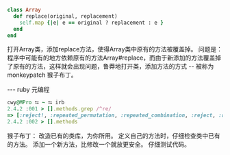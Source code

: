 ```ruby
class Array
  def replace(original, replacement)
    self.map {|e| e == original ? replacement : e }
  end
end
```

打开Array类，添加replace方法，使得Array类中原有的方法被覆盖掉。
问题是：程序中可能有的地方依赖原有的方法Array#replace，而由于新添加的方法覆盖掉了原有的方法，这样就会出现问题，鲁莽地打开类，添加方法的方式 -- 被称为 monkeypatch 猴子布丁。

--- ruby 元编程


```ruby
cwy@MPro ⮀ ~ ⮀ irb
2.4.2 :001 > [].methods.grep /^re/
=> [:reject!, :repeated_permutation, :repeated_combination, :reject, :reverse_each, :replace, :reverse, :reverse!, :reduce, :remove_instance_variable, :respond_to?]
2.4.2 :002 > [].methods
```

猴子布丁：
改造已有的类库，为你所用。
定义自己的方法时，仔细检查类中已有的方法。
添加一个新方法，比修改一个就放更安全。
仔细测试代码。
